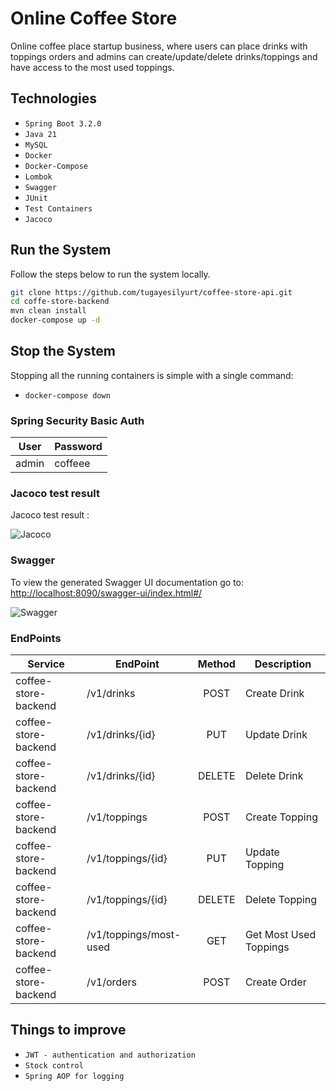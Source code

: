 # Online Coffee Store

Online coffee place startup business, where users can place drinks with
toppings orders and admins can create/update/delete drinks/toppings and have access to the most used
toppings.

Technologies
------------
- `Spring Boot 3.2.0`
- `Java 21`
- `MySQL` 
- `Docker`
- `Docker-Compose`
- `Lombok`
- `Swagger`
- `JUnit`
- `Test Containers`
- `Jacoco`


## Run the System
Follow the steps below to run the system locally.

```bash
git clone https://github.com/tugayesilyurt/coffee-store-api.git
cd coffe-store-backend
mvn clean install
docker-compose up -d
```

## Stop the System
Stopping all the running containers is simple with a single command:

* `docker-compose down`

### Spring Security Basic Auth ###

|    User     |   Password   |
| ----------- | ------------ |
|    admin    |   coffeee    |

### Jacoco test result

Jacoco test result : 

![Jacoco](https://github.com/tugayesilyurt/coffee-store-api/blob/main/assets/jacoco.png)


### Swagger

To view the generated Swagger UI documentation go to: [http://localhost:8090/swagger-ui/index.html#/](http://localhost:8090/swagger-ui/index.html#/)

![Swagger](https://github.com/tugayesilyurt/coffee-store-api/blob/main/assets/swagger.png)


### EndPoints ###

| Service      		| EndPoint                      | Method | Description                                      |
| --------------------- | ----------------------------- | :-----:| ------------------------------------------------ |
| coffee-store-backend  | /v1/drinks  			| POST   | Create Drink           	         	    |
| coffee-store-backend  | /v1/drinks/{id}   		| PUT    | Update Drink             	                    |
| coffee-store-backend  | /v1/drinks/{id}   		| DELETE | Delete Drink            	                    |
| coffee-store-backend  | /v1/toppings   		| POST   | Create Topping             	                    |
| coffee-store-backend  | /v1/toppings/{id}      	| PUT    | Update Topping 	           	            |
| coffee-store-backend  | /v1/toppings/{id}      	| DELETE | Delete Topping 	           	            |
| coffee-store-backend  | /v1/toppings/most-used      	| GET    | Get Most Used Toppings           	            |
| coffee-store-backend  | /v1/orders		      	| POST   | Create Order           	                    |


Things to improve
------------
- `JWT - authentication and authorization`
- `Stock control`
- `Spring AOP for logging`

